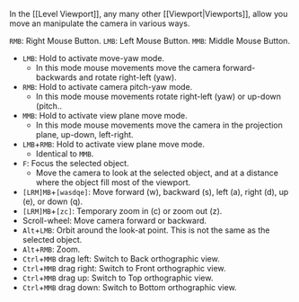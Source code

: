 In the [[Level Viewport]], any many other [[Viewport|Viewports]], allow you  move an manipulate the camera in various ways.

`RMB`: Right Mouse Button.
`LMB`: Left Mouse Button.
`MMB`: Middle Mouse Button.


- `LMB`: Hold to activate move-yaw mode.
	- In this mode mouse movements move the camera forward-backwards and rotate right-left (yaw).
- `RMB`: Hold to activate camera pitch-yaw mode.
	- In this mode mouse movements rotate right-left (yaw) or up-down (pitch..
- `MMB`: Hold to activate view plane move mode.
	- In this mode mouse movements move the camera in the projection plane, up-down, left-right.
- `LMB`+`RMB`: Hold to activate view plane move mode.
	- Identical to `MMB`.
- `F`: Focus the selected object.
	- Move the camera to look at the selected object, and at a distance where the object fill most of the viewport.
- `[LRM]MB`+`[wasdqe]`: Move forward (w), backward (s), left (a), right (d), up (e), or down (q).
- `[LRM]MB`+`[zc]`: Temporary zoom in (c) or zoom out (z).
- Scroll-wheel: Move camera forward or backward.
- `Alt`+`LMB`: Orbit around the look-at point. This is not the same as the selected object.
- `Alt`+`RMB`: Zoom.
- `Ctrl`+`MMB` drag left: Switch to Back orthographic view.
- `Ctrl`+`MMB` drag right: Switch to Front orthographic view.
- `Ctrl`+`MMB` drag up: Switch to Top orthographic view.
- `Ctrl`+`MMB` drag down: Switch to Bottom orthographic view.